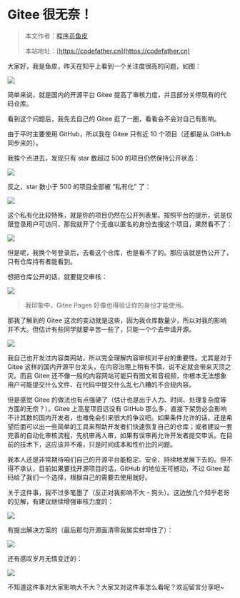 # Gitee 很无奈！

> 本文作者：[程序员鱼皮](https://yuyuanweb.feishu.cn/wiki/Abldw5WkjidySxkKxU2cQdAtnah)
>
> 本站地址：[https://codefather.cn](https://codefather.cn)

大家好，我是鱼皮，昨天在知乎上看到一个关注度很高的问题，如图：

![](https://pic.yupi.icu/5563/202311091234290.png)

简单来说，就是国内的开源平台 Gitee 提高了审核力度，并且部分关停现有的代码仓库。

看到这个问题后，我先去自己的 Gitee 逛了一圈，看看会不会对自己有影响。

由于平时主要使用 GitHub，所以我在 Gitee 只有近 10 个项目（还都是从 GitHub 同步来的）。

我挨个点进去，发现只有 star 数超过 500 的项目仍然保持公开状态：

![](https://pic.yupi.icu/5563/202311091234177.png)

反之，star 数小于 500 的项目全部被 “私有化” 了：

![](https://pic.yupi.icu/5563/202311091234267.png)

这个私有化比较特殊，就是你的项目仍然在公开列表里。按照平台的提示，说是仅限登录用户可访问，那我就开了个无痕以匿名的身份去搜这个项目，果然看不了：

![](https://pic.yupi.icu/5563/202311091234249.png)

但是呢，我换个号登录后，去看这个仓库，也是看不了的。那应该就是伪公开了，只有仓库持有者能看到。

想把仓库公开的话，就要提交审核：

![](https://pic.yupi.icu/5563/202311091234206.png)

> 我印象中，Gitee Pages 好像也得验证你的身份才能使用。

那我了解到的 Gitee 这次的变动就是这些，因为我仓库数量少，所以对我的影响并不大。但估计有些同学就要辛苦一些了，只能一个个去申请开源。

![](https://pic.yupi.icu/5563/202311091234187.png)

我自己也开发过内容类网站，所以完全理解内容审核对平台的重要性。尤其是对于 Gitee 这样的国内开源平台龙头，在内容治理上稍有不慎，说不定就会带来灭顶之灾。而且 Gitee 还不像一般的内容网站可能只有图文和音视频，你根本无法想象用户可能提交什么文件、在代码中提交什么乱七八糟的不合规内容。

但是感觉 Gitee 的做法也有点强硬了（估计也是出于人力、时间、处理复杂度等方面的无奈？）。Gitee 上高星项目远没有 GitHub 那么多，直接下架势必会影响不计其数的国内开发者，也难免会引来很大的争议吧。如果条件允许的话，还是希望后面可以出一些简单的工具来帮助开发者们快速恢复自己的仓库；或者建设一套完善的自动化审核流程，先机审再人审，如果有误审再允许开发者提交申诉。在目前的技术下，这应该并不难，只是时间成本和性价比的问题。

我本人还是非常期待咱们自己的开源平台能稳定、安全、持续地发展下去的。但不得不承认，目前如果要找开源项目的话，GitHub 的地位无可撼动，不过 Gitee 起码给了我们一个选择，根据自己的需要去使用就好。

关于这件事，我不过多笔墨了（反正对我影响不大 - 狗头）。这边放几个知乎老哥的见解，有建议继续增强审核力度的：

![](https://pic.yupi.icu/5563/202311091234740.png)

有提出解决方案的（最后那句开源面清零我属实蚌埠住了）：

![](https://pic.yupi.icu/5563/202311091234787.png)

还有感叹岁月无情变迁的：

![](https://pic.yupi.icu/5563/202311091234767.png)

不知道这件事对大家影响大不大？大家又对这件事怎么看呢？欢迎留言分享吧~